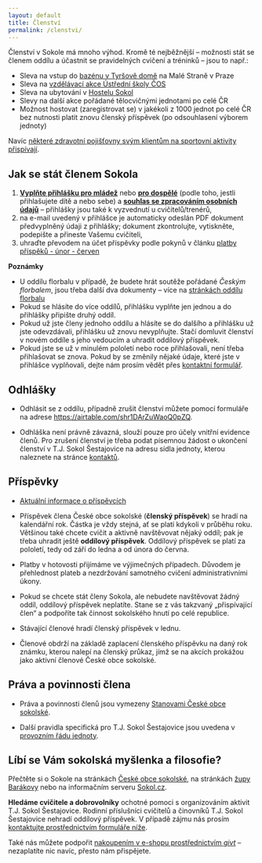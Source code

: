 ```yaml
---
layout: default
title: Členství
permalink: /clenstvi/
---
```


Členství v Sokole má mnoho výhod. Kromě té nejběžnější – možnosti stát se členem oddílu a účastnit se pravidelných cvičení a tréninků – jsou to např.:

* Sleva na vstup do [bazénu v Tyršově domě](http://www.sokol.eu/obsah/5430/plavecky-bazen) na Malé Straně v Praze
* Sleva na [vzdělávací akce Ústřední školy ČOS](http://www.sokol.eu/obsah/234/seminare-a-skoleni)
* Sleva na ubytování v [Hostelu Sokol](http://www.sokol.eu/obsah/5391/hostel-sokol)
* Slevy na další akce pořádané tělocvičnými jednotami po celé ČR
* Možnost hostovat (zaregistrovat se) v jakékoli z 1000 jednot po celé ČR bez nutnosti platit znovu členský příspěvek (po odsouhlasení výborem jednoty)

Navíc [některé zdravotní pojišťovny svým klientům na sportovní aktivity přispívají](https://www.sokol.cz/sokol/index.php?action=zobrazdokument&typdok=1&iddok=3461).

## Jak se stát členem Sokola

1. [**Vyplňte přihlášku pro mládež**](http://sokol.eu/priloha/33853/prihlaska-mladez.docx) nebo [**pro dospělé**](http://sokol.eu/priloha/33854/prihlaska-dospeli.docx) (podle toho, jestli přihlašujete dítě a nebo sebe) a [**souhlas se zpracováním osobních údajů**](http://sokol.eu/priloha/33850/formular-cos-souhlas-clena.docx) – přihlášky jsou také k vyzvednutí u cvičitelů/trenérů,
2. na e-mail uvedený v přihlášce je automaticky odeslán PDF dokument předvyplněný údaji z přihlášky; dokument zkontrolujte, vytiskněte, podepište a přineste Vašemu cvičiteli,
3. uhraďte převodem na účet příspěvky podle pokynů v článku [platby příspěků - únor - červen]({{relative}}/2019/01/09/platby.html)

**Poznámky**

* U oddílu florbalu v případě, že budete hrát soutěže pořádané _Českým florbalem_, jsou třeba další dva dokumenty – více na [stránkách oddílu florbalu]({{relative}}/oddily/florbal/)
* Pokud se hlásíte do více oddílů, přihlášku vyplňte jen jednou a do přihlášky připište druhý oddíl.
* Pokud už jste členy jednoho oddílu a hlásíte se do dalšího a přihlášku už jste odevzdávali, přihlášku už znovu nevyplňujte. Stačí domluvit členství v novém oddíle s jeho vedoucím a uhradit oddílový příspěvek.
* Pokud jste se už v minulém pololetí nebo roce přihlašovali, není třeba přihlašovat se znova. Pokud by se změnily nějaké údaje, které jste v přihlášce vyplňovali, dejte nám prosím vědět přes [kontaktní formulář](#napiste-nam).

## Odhlášky

* Odhlásit se z oddílu, případně zrušit členství můžete pomocí formuláře na adrese <https://airtable.com/shr1DArZuWaoQ0pZQ>.

* Odhláška není právně závazná, slouží pouze pro účely vnitřní evidence členů. Pro zrušení členství je třeba podat písemnou žádost o ukončení členství v T.J. Sokol Šestajovice na adresu sídla jednoty, kterou naleznete na stránce [kontaktů]({{relative}}/kontakt/).

## Příspěvky

* [Aktuální informace o příspěvcích]({{relative}}/2019/01/09/platby.html)

* Příspěvek člena České obce sokolské (**členský příspěvek**) se hradí na kalendářní rok. Částka je vždy stejná, ať se platí kdykoli v průběhu roku. Většinou také chcete cvičit a aktivně navštěvovat nějaký oddíl; pak je třeba uhradit ještě **oddílový příspěvek**. Oddílový příspěvek se platí za pololetí, tedy od září do ledna a od února do června.

* Platby v hotovosti přijímáme ve výjimečných případech. Důvodem je přehlednost plateb a nezdržování samotného cvičení administrativními úkony.

* Pokud se chcete stát členy Sokola, ale nebudete navštěvovat žádný oddíl, oddílový příspěvek neplatíte. Stane se z vás takzvaný „přispívající člen“ a podpoříte tak činnost sokolského hnutí po celé republice.

* Stávající členové hradí členský příspěvek v lednu.

* Členové obdrží na základě zaplacení členského příspěvku na daný rok známku, kterou nalepí na členský průkaz, jímž se na akcích prokážou jako aktivní členové České obce sokolské.

## Práva a povinnosti člena

* Práva a povinnosti členů jsou vymezeny [Stanovami České obce sokolské]({{relative}}/files/stanovy-verze-0_1.pdf).

* Další pravidla specifická pro T.J. Sokol Šestajovice jsou uvedena v [provozním řádu jednoty]({{relative}}/rad/).

## Líbí se Vám sokolská myšlenka a filosofie?

Přečtěte si o Sokole na stránkách [České obce sokolské](http://www.sokol.eu/menu/18), na stránkách [župy Barákovy](http://www.zbarakova.cz/) nebo na informačním serveru [Sokol.cz](http://www.sokol.cz/sokol).

**Hledáme cvičitele a dobrovolníky** ochotné pomoci s organizováním aktivit T.J. Sokol Šestajovice. Rodinní příslušníci cvičitelů a činovníků T.J. Sokol Šestajovice nehradí oddílový příspěvek. V případě zájmu nás prosím [kontaktujte prostřednictvím formuláře níže](#napiste-nam).

Také nás můžete podpořit [nakoupením v e-shopu prostřednictvím _givt_](https://givt.cz/RAOSset.php?organizationId=2903) – nezaplatíte nic navíc, přesto nám přispějete.
